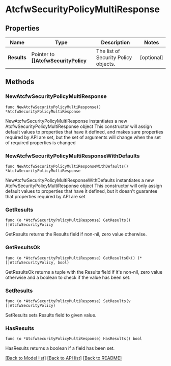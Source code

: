 # AtcfwSecurityPolicyMultiResponse

## Properties

Name | Type | Description | Notes
------------ | ------------- | ------------- | -------------
**Results** | Pointer to [**[]AtcfwSecurityPolicy**](AtcfwSecurityPolicy.md) | The list of Security Policy objects. | [optional] 

## Methods

### NewAtcfwSecurityPolicyMultiResponse

`func NewAtcfwSecurityPolicyMultiResponse() *AtcfwSecurityPolicyMultiResponse`

NewAtcfwSecurityPolicyMultiResponse instantiates a new AtcfwSecurityPolicyMultiResponse object
This constructor will assign default values to properties that have it defined,
and makes sure properties required by API are set, but the set of arguments
will change when the set of required properties is changed

### NewAtcfwSecurityPolicyMultiResponseWithDefaults

`func NewAtcfwSecurityPolicyMultiResponseWithDefaults() *AtcfwSecurityPolicyMultiResponse`

NewAtcfwSecurityPolicyMultiResponseWithDefaults instantiates a new AtcfwSecurityPolicyMultiResponse object
This constructor will only assign default values to properties that have it defined,
but it doesn't guarantee that properties required by API are set

### GetResults

`func (o *AtcfwSecurityPolicyMultiResponse) GetResults() []AtcfwSecurityPolicy`

GetResults returns the Results field if non-nil, zero value otherwise.

### GetResultsOk

`func (o *AtcfwSecurityPolicyMultiResponse) GetResultsOk() (*[]AtcfwSecurityPolicy, bool)`

GetResultsOk returns a tuple with the Results field if it's non-nil, zero value otherwise
and a boolean to check if the value has been set.

### SetResults

`func (o *AtcfwSecurityPolicyMultiResponse) SetResults(v []AtcfwSecurityPolicy)`

SetResults sets Results field to given value.

### HasResults

`func (o *AtcfwSecurityPolicyMultiResponse) HasResults() bool`

HasResults returns a boolean if a field has been set.


[[Back to Model list]](../README.md#documentation-for-models) [[Back to API list]](../README.md#documentation-for-api-endpoints) [[Back to README]](../README.md)


